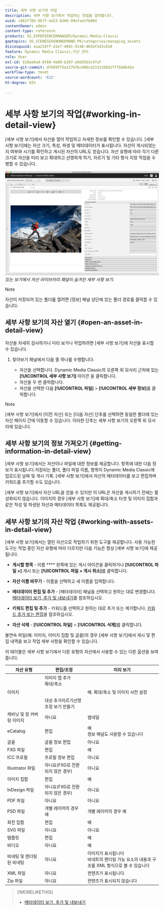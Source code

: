 ```yaml
---
title: 세부 사항 보기의 작업
description: 세부 사항 보기에서 작업하는 방법을 알아봅니다.
uuid: cb62f765-9b7f-4a53-8206-99afae2fb80d
contentOwner: admin
content-type: reference
products: SG_EXPERIENCEMANAGER/Dynamic-Media-Classic
geptopics: SG_SCENESEVENONDEMAND_PK/categories/managing_assets
discoiquuid: eaa214ff-d1ef-4691-9148-d01bf243c810
feature: Dynamic Media Classic,자산 관리
role: User
exl-id: 618ae6a4-6f60-4a80-b197-a9d35b3c47af
source-git-commit: df689ff5a127bfbc400ca5331168d1ff7bb0b42e
workflow-type: tm+mt
source-wordcount: '612'
ht-degree: 65%

---
```


# 세부 사항 보기의 작업{#working-in-detail-view}

[세부 사항 보기]에서 자산을 열어 작업하고 자세한 정보를 확인할 수 있습니다. [세부 사항 보기]에는 자산 크기, 특성, 파생 및 메타데이터가 표시됩니다. 자산이 게시되었는지 여부와 시기를 확인하고 게시된 자산의 URL도 얻습니다. 자산 유형에 따라 각기 다른 크기로 자산을 미리 보고 확대하고 선명하게 하기, 자르기 및 기타 형식 지정 작업을 수행할 수 있습니다.

<!-- 

Comment Type: remark
Last Modified By: Rick Brough (rbrough@adobe.com)
Last Modified Date: 2018-06-14T13:52:46.623-0400

<p>as_detail_view_popup.png found in Downloads on local in folder "scene7-images"</p>

 -->

![왼쪽에 ](/help/assets/image_0.img.png)
*있는 보기에서 자산 라이브러리 패널이 숨겨진 세부 사항 보기.*

>[!NOTE]
>
>자산이 저장되어 있는 폴더를 열려면 [정보] 패널 상단에 있는 폴더 경로를 클릭할 수 있습니다.

## 세부 사항 보기의 자산 열기 {#open-an-asset-in-detail-view}

자산을 자세히 검사하거나 미리 보거나 작업하려면 [세부 사항 보기]에 자산을 표시할 수 있습니다.

1. 찾아보기 패널에서 다음 중 하나를 수행합니다.

   * 자산을 선택합니다. Dynamic Media Classic의 오른쪽 위 모서리 근처에 있는 **[!UICONTROL 세부 사항 보기]** 아이콘 을 클릭합니다.
   * 자산을 두 번 클릭합니다.
   * 자산을 선택한 다음 **[!UICONTROL 파일]** > **[!UICONTROL 세부 정보]**&#x200B;를 클릭합니다.

>[!NOTE]
>
>[세부 사항 보기]에서 [이전 자산] 또는 [다음 자산] 단추를 선택하면 동일한 폴더에 있는 자산 페이지 간에 이동할 수 있습니다. 이러한 단추는 세부 사항 보기의 오른쪽 위 모서리에 있습니다.

## 세부 사항 보기의 정보 가져오기 {#getting-information-in-detail-view}

[세부 사항 보기]에서는 자산이나 파일에 대한 정보를 제공합니다. 항목에 대한 다음 정보가 표시됩니다.저장되는 폴더, 폴더 파일 이름, 항목이 Dynamic Media Classic에 업로드된 날짜 및 게시 기록. [세부 사항 보기]에서 자산의 메타데이터를 보고 편집하며 키워드를 추가할 수도 있습니다.

[세부 사항 보기]에서 자산 URL을 얻을 수 있지만 이 URL은 자산을 게시하기 전에는 활성화되지 않습니다. 이미지의 경우 [세부 사항 보기]에 확대/축소 타겟 및 이미지 집합과 같은 작성 및 파생된 자산과 메타데이터 목록도 제공됩니다.

## 세부 사항 보기의 자산 작업 {#working-with-assets-in-detail-view}

[세부 사항 보기]에서는 열린 자산으로 작업하기 위한 도구를 제공합니다. 사용 가능한 도구는 작업 중인 자산 유형에 따라 다르지만 다음 기능은 항상 [세부 사항 보기]에 제공됩니다.

* **게시할 항목**  - 이름  **** 왼쪽에 있는 게시 아이콘을 클릭하거나  **[!UICONTROL 파일 >]** 게시 또는  **[!UICONTROL 파일 > 게시 취소]**&#x200B;를 클릭합니다.

* **자산 이름 바꾸기**  - 이름을 선택하고 새 이름을 입력합니다.

* **메타데이터 편집 및 추가**  - [메타데이터] 패널을 선택하고 원하는 대로 변경합니다. [메타데이터 보기, 추가 및 내보내기](/help/viewing-adding-exporting-metadata.md)를 참조하십시오.

* **키워드 편집 및 추가**  - 키워드를 선택하고 원하는 대로 추가 또는 제거합니다. [키워드 추가 또는 편집](/help/viewing-adding-exporting-metadata.md)을 참조하십시오.

* **자산 삭제**  -  **[!UICONTROL 파일]**  >  **[!UICONTROL 삭제]**&#x200B;를 클릭합니다.

불연속 파일(예: 이미지, 이미지 집합 및 글꼴)의 경우 [세부 사항 보기]에서 게시 및 편집 내역을 보고 작업 세부 사항을 확인할 수 있습니다.

이 테이블은 세부 사항 보기에서 다른 유형의 자산에서 사용할 수 있는 다른 옵션을 보여줍니다.

| 자산 유형 | 편집/조정 | 미리 보기 |
|--- |--- |--- |
| 이미지 | 이미지 맵 추가<br>확대/축소 <br><br><br>대상 추가자르기선명 조정 보기 만들기 | 예. 확대/축소 및 이미지 사전 설정 |
| 캐비닛 및 창 커버링 이미지 | 아니요 | 썸네일 |
| eCatalog | 편집 | 예<br>정보 패널도 사용할 수 있습니다 |
| 글꼴 | 글꼴 정보 편집 | 아니요 |
| FXG 파일 | 편집 | 예 |
| ICC 프로필 | 프로필 정보 편집 | 아니요 |
| Illustrator 파일 | 아니요(FXG로 전환되지 않은 경우) | 아니요 |
| 이미지 집합 | 편집 | 예 |
| InDesign 파일 | 아니요(FXG로 전환되지 않은 경우) | 아니요 |
| PDF 파일 | 아니요 | 아니요 |
| PSD 파일 | 개별 레이어의 경우 예 | 개별 레이어의 경우 예 |
| 회전 집합 | 편집 | 예 |
| SVG 파일 | 아니요 | 아니요 |
| 템플릿 | 편집 | 예 |
| 비디오 | 아니요 | 예 |
| 비네팅 및 렌더링된 비네팅 | 아니요 | 이미지가 표시됩니다<br>비네트의 렌더링 가능 요소의 내용과 구조를 XML 형식으로 볼 수 있습니다 |
| XML 파일 | 아니요 | 컨텐츠가 표시됩니다. |
| Zip 파일 | 아니요 | 컨텐츠가 표시되지 않습니다 |

>[!MORELIKETHIS]
>
>* [메타데이터 보기, 추가 및 내보내기](viewing-adding-exporting-metadata.md#viewing_adding_and_exporting_metadata)

